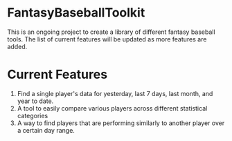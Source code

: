 # FantasyBaseballToolkit

This is an ongoing project to create a library of different fantasy baseball tools. The list of current features will be updated as more features are added.

# Current Features
1. Find a single player's data for yesterday, last 7 days, last month, and year to date.
2. A tool to easily compare various players across different statistical categories
3. A way to find players that are performing similarly to another player over a certain day range.
